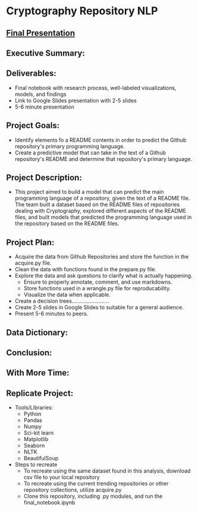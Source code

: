 # Cryptography Repository NLP

## [Final Presentation](https://docs.google.com/presentation/d/18Wb5EudIDU5466MhY4ZSC0h1SIAOMYk88jk7FNETzL8/edit#slide=id.p)

## Executive Summary: 

## Deliverables: 
- Final notebook with research process, well-labeled visualizations, models, and findings
- Link to Google Slides presentation with 2-5 slides 
- 5-6 minute presentation 

## Project Goals:
- Identify elements fo a README contents in order to predict the Github repository's primary programming language. 
- Create a predictive model that can take in the text of a Github repository's README and determine that repository's primary language.

## Project Description:
- This project aimed to build a model that can predict the main programming language of a repository, given the text of a README file. The team built a dataset based on the README files of repositories dealing with Cryptography, explored different aspects of the README files, and built models that predicted the programming language used in the repository based on the README files. 

## Project Plan:
- Acquire the data from Github Repositories and store the function in the acquire.py file.
- Clean the data with functions found in the prepare.py file.
- Explore the data and ask questions to clarify what is actually happening.
  - Ensure to properly annotate, comment, and use markdowns.
  - Store functions used in a wrangle.py file for reproducability.
  - Visualize the data when applicable.
- Create a decision trees.........................
- Create 2-5 slides in Google Slides to suitable for a general audience.
- Present 5-6 minutes to peers.


## Data Dictionary:

## Conclusion: 

## With More Time:

## Replicate Project: 
- Tools/Libraries:
  - Python
  - Pandas
  - Numpy
  - Sci-kit learn
  - Matplotlib
  - Seaborn
  - NLTK
  - BeautifulSoup
- Steps to recreate
  - To recreate using the same dataset found in this analysis, download csv file to your local repository
  - To recreate using the current trending repositories or other repository collections, utilize acquire.py
  - Clone this repository, including .py modules, and run the final_notebook.ipynb
